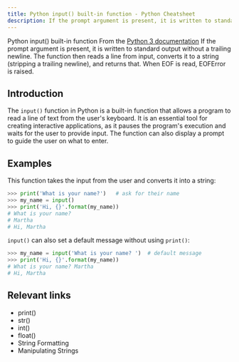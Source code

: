 ```yaml
---
title: Python input() built-in function - Python Cheatsheet
description: If the prompt argument is present, it is written to standard output without a trailing newline. The function then reads a line from input, converts it to a string (stripping a trailing newline), and returns that. When EOF is read, EOFError is raised.
---
```


<base-title :title="frontmatter.title" :description="frontmatter.description">
Python input() built-in function
</base-title>

<base-disclaimer>
  <base-disclaimer-title>
    From the <a target="_blank" href="https://docs.python.org/3/library/functions.html#input">Python 3 documentation</a>
  </base-disclaimer-title>
  <base-disclaimer-content>
   If the prompt argument is present, it is written to standard output without a trailing newline. The function then reads a line from input, converts it to a string (stripping a trailing newline), and returns that. When EOF is read, EOFError is raised.
  </base-disclaimer-content>
</base-disclaimer>

## Introduction

The `input()` function in Python is a built-in function that allows a program to read a line of text from the user's keyboard. It is an essential tool for creating interactive applications, as it pauses the program's execution and waits for the user to provide input. The function can also display a prompt to guide the user on what to enter.

## Examples

This function takes the input from the user and converts it into a string:

```python
>>> print('What is your name?')   # ask for their name
>>> my_name = input()
>>> print('Hi, {}'.format(my_name))
# What is your name?
# Martha
# Hi, Martha
```

`input()` can also set a default message without using `print()`:

```python
>>> my_name = input('What is your name? ')  # default message
>>> print('Hi, {}'.format(my_name))
# What is your name? Martha
# Hi, Martha
```

## Relevant links

- <router-link :to="'/builtin/print'">print()</router-link>
- <router-link :to="'/builtin/str'">str()</router-link>
- <router-link :to="'/builtin/int'">int()</router-link>
- <router-link :to="'/builtin/float'">float()</router-link>
- <router-link :to="'/cheatsheet/string-formatting'">String Formatting</router-link>
- <router-link :to="'/cheatsheet/manipulating-strings'">Manipulating Strings</router-link>
